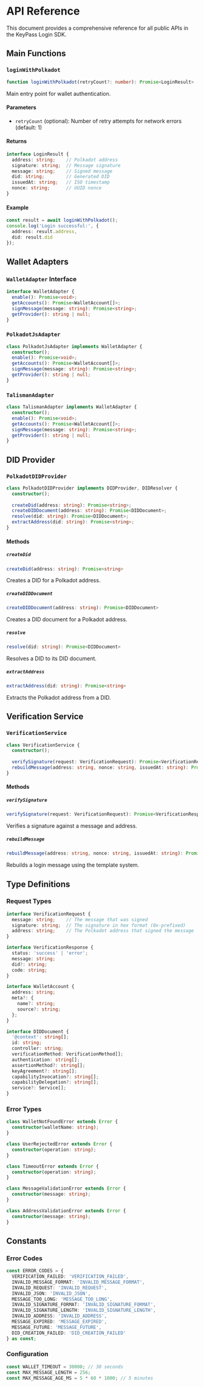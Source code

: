 # API Reference

This document provides a comprehensive reference for all public APIs in the KeyPass Login SDK.

## Main Functions

### `loginWithPolkadot`

```typescript
function loginWithPolkadot(retryCount?: number): Promise<LoginResult>
```

Main entry point for wallet authentication.

#### Parameters
- `retryCount` (optional): Number of retry attempts for network errors (default: 1)

#### Returns
```typescript
interface LoginResult {
  address: string;    // Polkadot address
  signature: string;  // Message signature
  message: string;    // Signed message
  did: string;        // Generated DID
  issuedAt: string;   // ISO timestamp
  nonce: string;      // UUID nonce
}
```

#### Example
```typescript
const result = await loginWithPolkadot();
console.log('Login successful:', {
  address: result.address,
  did: result.did
});
```

## Wallet Adapters

### `WalletAdapter` Interface

```typescript
interface WalletAdapter {
  enable(): Promise<void>;
  getAccounts(): Promise<WalletAccount[]>;
  signMessage(message: string): Promise<string>;
  getProvider(): string | null;
}
```

### `PolkadotJsAdapter`

```typescript
class PolkadotJsAdapter implements WalletAdapter {
  constructor();
  enable(): Promise<void>;
  getAccounts(): Promise<WalletAccount[]>;
  signMessage(message: string): Promise<string>;
  getProvider(): string | null;
}
```

### `TalismanAdapter`

```typescript
class TalismanAdapter implements WalletAdapter {
  constructor();
  enable(): Promise<void>;
  getAccounts(): Promise<WalletAccount[]>;
  signMessage(message: string): Promise<string>;
  getProvider(): string | null;
}
```

## DID Provider

### `PolkadotDIDProvider`

```typescript
class PolkadotDIDProvider implements DIDProvider, DIDResolver {
  constructor();
  
  createDid(address: string): Promise<string>;
  createDIDDocument(address: string): Promise<DIDDocument>;
  resolve(did: string): Promise<DIDDocument>;
  extractAddress(did: string): Promise<string>;
}
```

#### Methods

##### `createDid`
```typescript
createDid(address: string): Promise<string>
```
Creates a DID for a Polkadot address.

##### `createDIDDocument`
```typescript
createDIDDocument(address: string): Promise<DIDDocument>
```
Creates a DID document for a Polkadot address.

##### `resolve`
```typescript
resolve(did: string): Promise<DIDDocument>
```
Resolves a DID to its DID document.

##### `extractAddress`
```typescript
extractAddress(did: string): Promise<string>
```
Extracts the Polkadot address from a DID.

## Verification Service

### `VerificationService`

```typescript
class VerificationService {
  constructor();
  
  verifySignature(request: VerificationRequest): Promise<VerificationResponse>;
  rebuildMessage(address: string, nonce: string, issuedAt: string): Promise<string>;
}
```

#### Methods

##### `verifySignature`
```typescript
verifySignature(request: VerificationRequest): Promise<VerificationResponse>
```
Verifies a signature against a message and address.

##### `rebuildMessage`
```typescript
rebuildMessage(address: string, nonce: string, issuedAt: string): Promise<string>
```
Rebuilds a login message using the template system.

## Type Definitions

### Request Types

```typescript
interface VerificationRequest {
  message: string;    // The message that was signed
  signature: string;  // The signature in hex format (0x-prefixed)
  address: string;    // The Polkadot address that signed the message
}

interface VerificationResponse {
  status: 'success' | 'error';
  message: string;
  did?: string;
  code: string;
}

interface WalletAccount {
  address: string;
  meta?: {
    name?: string;
    source?: string;
  };
}

interface DIDDocument {
  '@context': string[];
  id: string;
  controller: string;
  verificationMethod: VerificationMethod[];
  authentication: string[];
  assertionMethod?: string[];
  keyAgreement?: string[];
  capabilityInvocation?: string[];
  capabilityDelegation?: string[];
  service?: Service[];
}
```

### Error Types

```typescript
class WalletNotFoundError extends Error {
  constructor(walletName: string);
}

class UserRejectedError extends Error {
  constructor(operation: string);
}

class TimeoutError extends Error {
  constructor(operation: string);
}

class MessageValidationError extends Error {
  constructor(message: string);
}

class AddressValidationError extends Error {
  constructor(message: string);
}
```

## Constants

### Error Codes

```typescript
const ERROR_CODES = {
  VERIFICATION_FAILED: 'VERIFICATION_FAILED',
  INVALID_MESSAGE_FORMAT: 'INVALID_MESSAGE_FORMAT',
  INVALID_REQUEST: 'INVALID_REQUEST',
  INVALID_JSON: 'INVALID_JSON',
  MESSAGE_TOO_LONG: 'MESSAGE_TOO_LONG',
  INVALID_SIGNATURE_FORMAT: 'INVALID_SIGNATURE_FORMAT',
  INVALID_SIGNATURE_LENGTH: 'INVALID_SIGNATURE_LENGTH',
  INVALID_ADDRESS: 'INVALID_ADDRESS',
  MESSAGE_EXPIRED: 'MESSAGE_EXPIRED',
  MESSAGE_FUTURE: 'MESSAGE_FUTURE',
  DID_CREATION_FAILED: 'DID_CREATION_FAILED'
} as const;
```

### Configuration

```typescript
const WALLET_TIMEOUT = 30000; // 30 seconds
const MAX_MESSAGE_LENGTH = 256;
const MAX_MESSAGE_AGE_MS = 5 * 60 * 1000; // 5 minutes
``` 